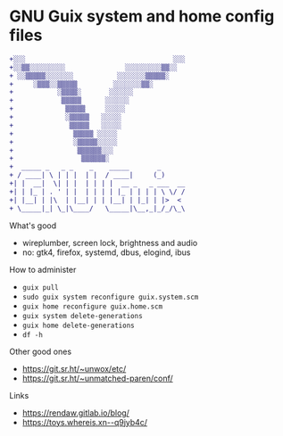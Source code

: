 # GNU Guix system and home config files

```diff
+░░░                                     ░░░
+░░▒▒░░░░░░░░░               ░░░░░░░░░▒▒░░
+ ░░▒▒▒▒▒░░░░░░░           ░░░░░░░▒▒▒▒▒░
+     ░▒▒▒░░▒▒▒▒▒         ░░░░░░░▒▒░
+           ░▒▒▒▒░       ░░░░░░
+            ▒▒▒▒▒      ░░░░░░
+             ▒▒▒▒▒     ░░░░░
+             ░▒▒▒▒▒   ░░░░░
+              ▒▒▒▒▒   ░░░░░
+               ▒▒▒▒▒ ░░░░░
+               ░▒▒▒▒▒░░░░░
+                ▒▒▒▒▒▒░░░
+                 ▒▒▒▒▒▒░
+  _____ _   _ _    _    _____       _
+ / ____| \ | | |  | |  / ____|     (_)
+| |  __|  \| | |  | | | |  __ _   _ ___  __
+| | |_ | . ' | |  | | | | |_ | | | | \ \/ /
+| |__| | |\  | |__| | | |__| | |_| | |>  <
+ \_____|_| \_|\____/   \_____|\__,_|_/_/\_\
```                                                                                                                                                                                                                      

What's good
 * wireplumber, screen lock, brightness and audio 
 * no: gtk4, firefox, systemd, dbus, elogind, ibus


How to administer
 * `guix pull`
 * `sudo guix system reconfigure guix.system.scm`
 * `guix home reconfigure guix.home.scm`
 * `guix system delete-generations`
 * `guix home delete-generations`
 * `df -h`


Other good ones
 * https://git.sr.ht/~unwox/etc/
 * https://git.sr.ht/~unmatched-paren/conf/


Links
 * https://rendaw.gitlab.io/blog/
 * https://toys.whereis.xn--q9jyb4c/
